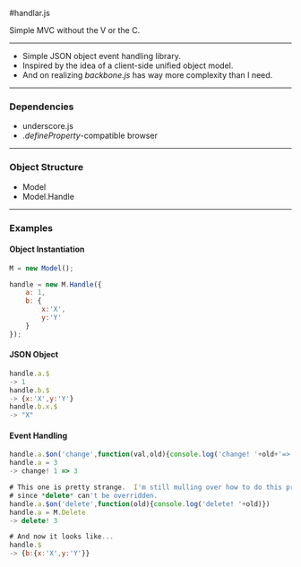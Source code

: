 
#handlar.js

Simple MVC without the V or the C.

---

- Simple JSON object event handling library.
- Inspired by the idea of a client-side unified object model.
- And on realizing _backbone.js_ has way more complexity than I need.

---

### Dependencies
- underscore.js
- _.defineProperty_-compatible browser


---

### Object Structure

- Model
- Model.Handle

---

### Examples

#### Object Instantiation

```javascript
M = new Model();

handle = new M.Handle({
    a: 1,
    b: {
        x:'X',
        y:'Y'
    }
});
```

#### JSON Object
```javascript
handle.a.$
-> 1
handle.b.$
-> {x:'X',y:'Y'}
handle.b.x.$
-> "X"
```

#### Event Handling
```javascript
handle.a.$on('change',function(val,old){console.log('change! '+old+'=>'+val)})
handle.a = 3
-> change! 1 => 3

# This one is pretty strange.  I'm still mulling over how to do this properly,
# since *delete* can't be overridden.
handle.a.$on('delete',function(old){console.log('delete! '+old)})
handle.a = M.Delete
-> delete! 3

# And now it looks like...
handle.$
-> {b:{x:'X',y:'Y'}}
```



